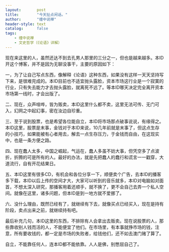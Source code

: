 ```yaml
---
layout:       post
title:        "今天扯点闲话。"
author:       "缠中说禅"
header-style: text
catalog:      false
tags:
    - 缠中说禅
    - 文史哲学（《论语》详解）
---
```


现在来这里的人，虽然还达不到去孔男人那里的三分之一，但也是越来越多。本ID开这个博客，并不是因为无聊没事干，主要的原因如下：



一，为了让自己写点东西，像解释《论语》这种东西，如果没有这样一天天坚持写下来，是很难完成的。本ID目前也不适宜抛头露脸，资本市场这行业是一个寂寞的行业，只有失去能力才去抛头露脸，就离死不远了。等本ID哪天决定完全离开资本市场第一线时，才会出版了。



二、现在，众声喧哗，皆为贩卖，本ID这里什么都不卖，这里无法可传、无门可入，幻网之中起幻事，密在汝边自珍重。



三、至于说到股票，也是希望各位能自立，本ID将市场那点破事说说，有缘得之。本ID这里，股票是末事，金钱对于本ID来说，10几年前就是末事了，但这点生存的小技巧，如果能被有心者用去，解去一点生存压力，于金钱而自由，在这现实中，也是一条方便之路。



四、现在蠢人太多，中国之崛起，气运在，蠢人多虽不妨大事，但凭空多了点波折，折腾的可是所有的人。最好的办法，就是先把蠢人的蠢行和谎言一一戳穿，大道流行，自有开花结果日。



五、本ID这里有很多CD，有机会和各位分享一下，顺便卖个广告，去本ID的播客多下载，本ID以后上传的空间才大，大家可以听到的音乐就多，本ID对电脑如对面首，不想太深入研究，那播客用着还顺手，就不换了，更不会自己去弄一个私人空间。就像在这里，诸多问题，但本ID是到一地方就不爱挪了。



六、没什么理由，既然已经有了，就继续有下去，就像买点已经买入，现在是持有阶段，卖点出来之前，就继续持有吧。



最后补充几句，本ID这里的东西，不排除有人会拿出去贩卖。现在说股票的人，那些靠收别人钱而活的人，不能便宜了他们。在市场里，有本事就挣市场的钱，注意，所有要收钱的，都一定是市场的失败者，给钱他们，还不如去澳门赌了算了。



自立，不能靠任何人，连本ID都不能依靠。人人是佛，别憋屈自己了。
